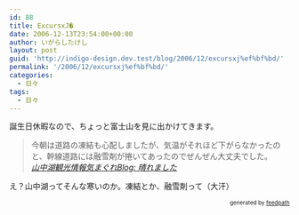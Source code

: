 ```yaml
---
id: 88
title: ExcursxJ�
date: 2006-12-13T23:54:00+00:00
author: いがらしたけし
layout: post
guid: 'http://indigo-design.dev.test/blog/2006/12/excursxj%ef%bf%bd/'
permalink: '/2006/12/excursxj%ef%bf%bd/'
categories:
  - 日々
tags:
  - 日々
---
```

誕生日休暇なので、ちょっと富士山を見に出かけてきます。<br /><blockquote>今朝は道路の凍結も心配しましたが、気温がそれほど下がらなかったのと、幹線道路には融雪剤が捲いてあったのでぜんぜん大丈夫でした。<br /><cite><a href="http://yamanakako.info/weblog/archives/2006/12/post_490.php">山中湖観光情報気まぐれBlog: 晴れました</a></cite></blockquote>
え？山中湖ってそんな寒いのか。凍結とか、融雪剤って（大汗）<br />
<div style="text-align: right;font-size: 10px">
&nbsp;&nbsp;<span>generated by <a href="http://feedpath.jp">feedpath</a></span>
</div>
